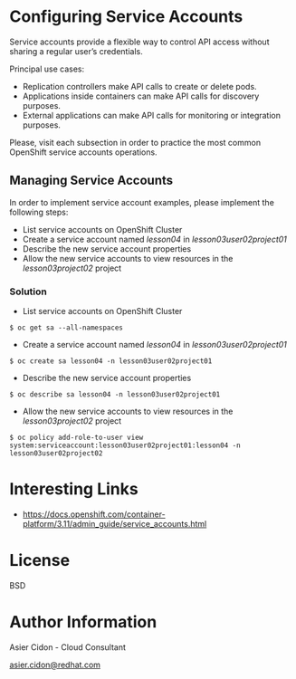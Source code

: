 # Configuring Service Accounts

Service accounts provide a flexible way to control API access without sharing a regular user’s credentials.

Principal use cases:

-   Replication controllers make API calls to create or delete pods.
-   Applications inside containers can make API calls for discovery purposes.
-   External applications can make API calls for monitoring or integration purposes.

Please, visit each subsection in order to practice the most common OpenShift service accounts operations.


## Managing Service Accounts

In order to implement service account examples, please implement the following steps:

-   List service accounts on OpenShift Cluster
-   Create a service account named *lesson04* in *lesson03user02project01*
-   Describe the new service account properties
-   Allow the new service accounts to view resources in the *lesson03project02* project

### Solution

-   List service accounts on OpenShift Cluster
```
$ oc get sa --all-namespaces
```

-   Create a service account named *lesson04* in *lesson03user02project01*
```
$ oc create sa lesson04 -n lesson03user02project01  
```

-   Describe the new service account properties
```
$ oc describe sa lesson04 -n lesson03user02project01  
```

-   Allow the new service accounts to view resources in the *lesson03project02* project
```
$ oc policy add-role-to-user view system:serviceaccount:lesson03user02project01:lesson04 -n lesson03user02project02
```

# Interesting Links

-   https://docs.openshift.com/container-platform/3.11/admin_guide/service_accounts.html


# License

BSD

# Author Information

 Asier Cidon - Cloud Consultant

 asier.cidon@redhat.com